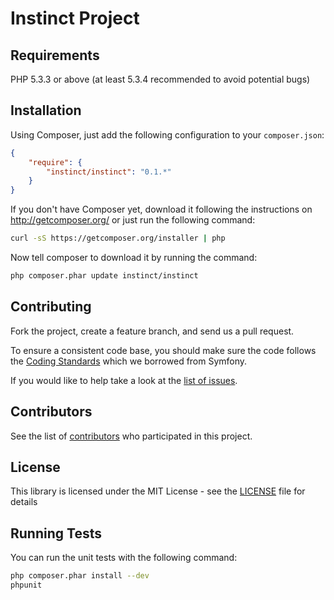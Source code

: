 Instinct Project
================


Requirements
------------

PHP 5.3.3 or above (at least 5.3.4 recommended to avoid potential bugs)


Installation
------------

Using Composer, just add the following configuration to your `composer.json`:

``` json
{
    "require": {
        "instinct/instinct": "0.1.*"
    }
}
```

If you don't have Composer yet, download it following the instructions on
http://getcomposer.org/ or just run the following command:

``` sh
curl -sS https://getcomposer.org/installer | php
```

Now tell composer to download it by running the command:

``` bash
php composer.phar update instinct/instinct
```


Contributing
------------

Fork the project, create a feature branch, and send us a pull request.

To ensure a consistent code base, you should make sure the code follows
the [Coding Standards](http://symfony.com/doc/master/contributing/code/standards.html)
which we borrowed from Symfony.

If you would like to help take a look at the [list of issues](https://github.com/alquerci/instinct/issues).


Contributors
------------

See the list of [contributors](https://github.com/alquerci/instinct/contributors) who participated in this project.


License
-------

This library is licensed under the MIT License - see the [LICENSE](https://github.com/alquerci/instinct/blob/master/LICENSE) file for details


Running Tests
-------------

You can run the unit tests with the following command:

``` sh
php composer.phar install --dev
phpunit
```
